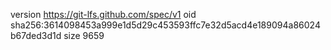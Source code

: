 version https://git-lfs.github.com/spec/v1
oid sha256:3614098453a999e1d5d29c453593ffc7e32d5acd4e189094a86024b67ded3d1d
size 9659

